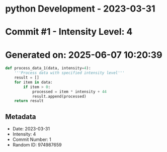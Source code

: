 ﻿# python Development - 2023-03-31
# Commit #1 - Intensity Level: 4
# Generated on: 2025-06-07 10:20:39
```python
def process_data_1(data, intensity=4):
    '''Process data with specified intensity level'''
    result = []
    for item in data:
        if item > 0:
            processed = item * intensity + 44
            result.append(processed)
    return result
```
## Metadata
- Date: 2023-03-31
- Intensity: 4
- Commit Number: 1
- Random ID: 974987659
